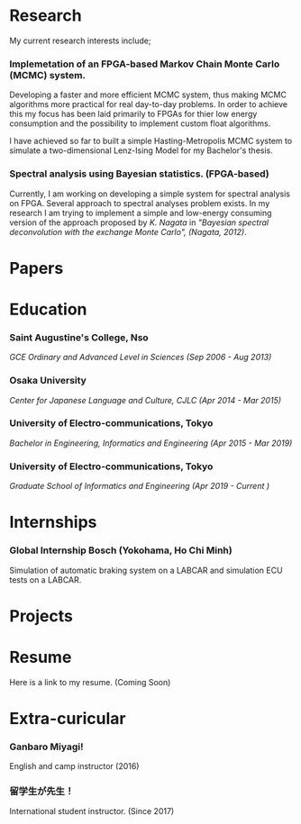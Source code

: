 # Research

My current research interests include;

### Implemetation of an FPGA-based Markov Chain Monte Carlo (MCMC) system.

Developing a faster and more efficient MCMC system, thus making MCMC algorithms more practical for real day-to-day problems. In order to achieve this my focus has been laid primarily to FPGAs for thier low energy consumption and the possibility to implement custom float algorithms. 

I have achieved so far to built a simple Hasting-Metropolis MCMC system to simulate a two-dimensional Lenz-Ising Model for my Bachelor's thesis.

### Spectral analysis using Bayesian statistics. (FPGA-based)

Currently, I am working on developing a simple system for spectral analysis on FPGA. Several approach to spectral analyses problem exists. In my research I am trying to implement a simple and low-energy consuming version of the approach proposed by _K. Nagata_ in _"Bayesian spectral deconvolution with the exchange Monte Carlo", (Nagata, 2012)_.

# Papers

# Education

### Saint Augustine's College, Nso 
_GCE Ordinary and Advanced Level in Sciences (Sep 2006 - Aug 2013)_

### Osaka University 
_Center for Japanese Language and Culture, CJLC (Apr 2014 - Mar 2015)_

### University of Electro-communications, Tokyo 
_Bachelor in Engineering, Informatics and Engineering (Apr 2015 - Mar 2019)_

### University of Electro-communications, Tokyo 
_Graduate School of Informatics and Engineering (Apr 2019 - Current )_

# Internships

### Global Internship Bosch (Yokohama, Ho Chi Minh)

Simulation of automatic braking system on a LABCAR and simulation ECU tests on a LABCAR. 

# Projects

# Resume

Here is a link to my resume. (Coming Soon)

# Extra-curicular

### Ganbaro Miyagi! 

English and camp instructor (2016)

### 留学生が先生！

International student  instructor. (Since 2017)
